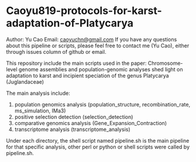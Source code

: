 # Caoyu819-protocols-for-karst-adaptation-of-Platycarya

Author: Yu Cao
Email: caoyuchn@gmail.com
If you have any questions about this pipeline or scripts, please feel free to contact me (Yu Cao), either through issues column of github or email.

This repository include the main scripts used in the paper: Chromosome-level genome assemblies and population-genomic analyses shed light on adaptation to karst and incipient speciation of the genus Platycarya (Juglandaceae)

The main analysis include:
1. population genomics analysis (population_structure, recombination_rate, ms_simulation, IMa3)
2. positive selection detection (selection_detection)
3. comparative genomics analysis (Gene_Expansion_Contraction)
4. transcriptome analysis (transcriptome_analysis)


Under each directory, the shell script named pipeline.sh is the main pipeline for that specific analysis, other perl or python or shell scripts were called by pipeline.sh.
